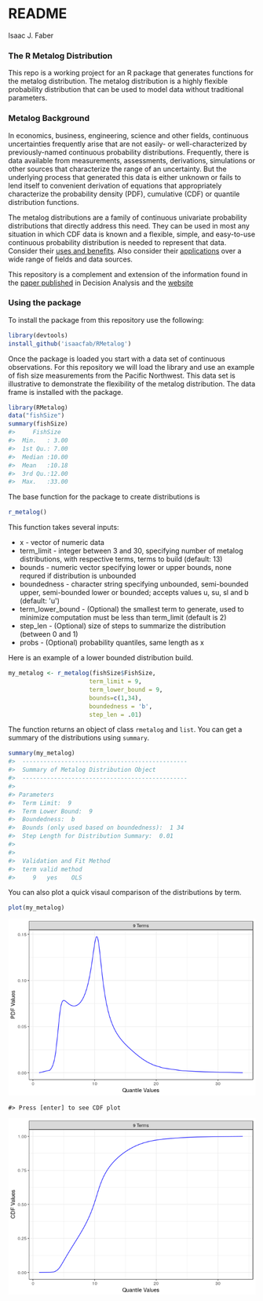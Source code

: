 README
================
Isaac J. Faber

<!-- README.md is generated from README.Rmd. Please edit that file -->
### The R Metalog Distribution

This repo is a working project for an R package that generates functions for the metalog distribution. The metalog distribution is a highly flexible probability distribution that can be used to model data without traditional parameters.

### Metalog Background

In economics, business, engineering, science and other fields, continuous uncertainties frequently arise that are not easily- or well-characterized by previously-named continuous probability distributions. Frequently, there is data available from measurements, assessments, derivations, simulations or other sources that characterize the range of an uncertainty. But the underlying process that generated this data is either unknown or fails to lend itself to convenient derivation of equations that appropriately characterize the probability density (PDF), cumulative (CDF) or quantile distribution functions.

The metalog distributions are a family of continuous univariate probability distributions that directly address this need. They can be used in most any situation in which CDF data is known and a flexible, simple, and easy-to-use continuous probability distribution is needed to represent that data. Consider their [uses and benefits](http://www.metalogdistributions.com/usesbenefits.html). Also consider their [applications](http://www.metalogdistributions.com/applicationsdata.html) over a wide range of fields and data sources.

This repository is a complement and extension of the information found in the [paper published](http://pubsonline.informs.org/doi/abs/10.1287/deca.2016.0338) in Decision Analysis and the [website](http://www.metalogdistributions.com/)

### Using the package

To install the package from this repository use the following:

``` r
library(devtools)
install_github('isaacfab/RMetalog')
```

Once the package is loaded you start with a data set of continuous observations. For this repository we will load the library and use an example of fish size measurements from the Pacific Northwest. This data set is illustrative to demonstrate the flexibility of the metalog distribution. The data frame is installed with the package.

``` r
library(RMetalog)
data("fishSize")
summary(fishSize)
#>     FishSize    
#>  Min.   : 3.00  
#>  1st Qu.: 7.00  
#>  Median :10.00  
#>  Mean   :10.18  
#>  3rd Qu.:12.00  
#>  Max.   :33.00
```

The base function for the package to create distributions is

``` r
r_metalog()
```

This function takes several inputs:

-   x - vector of numeric data
-   term\_limit - integer between 3 and 30, specifying number of metalog distributions, with respective terms, terms to build (default: 13)
-   bounds - numeric vector specifying lower or upper bounds, none requred if distribution is unbounded
-   boundedness - character string specifying unbounded, semi-bounded upper, semi-bounded lower or bounded; accepts values u, su, sl and b (default: 'u')
-   term\_lower\_bound - (Optional) the smallest term to generate, used to minimize computation must be less than term\_limit (default is 2)
-   step\_len - (Optional) size of steps to summarize the distribution (between 0 and 1)
-   probs - (Optional) probability quantiles, same length as x

Here is an example of a lower bounded distribution build.

``` r
my_metalog <- r_metalog(fishSize$FishSize,
                       term_limit = 9,
                       term_lower_bound = 9,
                       bounds=c(1,34),
                       boundedness = 'b',
                       step_len = .01)
```

The function returns an object of class `rmetalog` and `list`. You can get a summary of the distributions using `summary`.

``` r
summary(my_metalog)
#>  -----------------------------------------------
#>  Summary of Metalog Distribution Object
#>  -----------------------------------------------
#>  
#> Parameters
#>  Term Limit:  9 
#>  Term Lower Bound:  9 
#>  Boundedness:  b 
#>  Bounds (only used based on boundedness):  1 34 
#>  Step Length for Distribution Summary:  0.01 
#>  
#> 
#>  Validation and Fit Method
#>  term valid method
#>     9   yes    OLS
```

You can also plot a quick visaul comparison of the distributions by term.

``` r
plot(my_metalog)
```

![](README-unnamed-chunk-7-1.png)

    #> Press [enter] to see CDF plot

![](README-unnamed-chunk-7-2.png)
